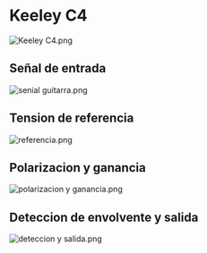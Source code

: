 

# Keeley C4


<image src="Keeley C4/Keeley C4.png"  alt="Keeley C4.png" >


## Señal de entrada

<image src="Keeley C4/senial guitarra.png"  alt="senial guitarra.png" >


## Tension de referencia

<image src="Keeley C4/referencia.png"  alt="referencia.png" >


## Polarizacion  y ganancia

<image src="Keeley C4/polarizacion y ganancia.png"  alt="polarizacion y ganancia.png" >


## Deteccion de envolvente y salida

<image src="Keeley C4/deteccion y salida.png"  alt="deteccion y salida.png" >

